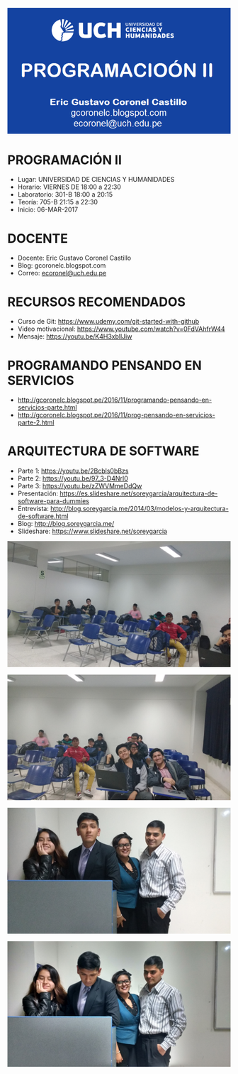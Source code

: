 ![PROGRAMACIÓN II](https://raw.githubusercontent.com/gcoronelc/UCH_PROG-II_2017-1/master/uch_prog2_2017_1.png)

# PROGRAMACIÓN II

- Lugar: UNIVERSIDAD DE CIENCIAS Y HUMANIDADES
- Horario: VIERNES DE 18:00 a 22:30
- Laboratorio: 301-B 18:00 a 20:15
- Teoría: 705-B 21:15 a 22:30
- Inicio: 06-MAR-2017


# DOCENTE

- Docente: Eric Gustavo Coronel Castillo
- Blog: gcoronelc.blogspot.com
- Correo: ecoronel@uch.edu.pe

# RECURSOS RECOMENDADOS

- Curso de Git: https://www.udemy.com/git-started-with-github
- Video motivacional: https://www.youtube.com/watch?v=0FdVAhfrW44
- Mensaje: https://youtu.be/K4H3xbllJiw

# PROGRAMANDO PENSANDO EN SERVICIOS

- http://gcoronelc.blogspot.pe/2016/11/programando-pensando-en-servicios-parte.html
- http://gcoronelc.blogspot.pe/2016/11/prog-pensando-en-servicios-parte-2.html


# ARQUITECTURA DE SOFTWARE

- Parte 1: https://youtu.be/2Bcbls0bBzs
- Parte 2: https://youtu.be/97_3-D4NrI0
- Parte 3: https://youtu.be/zZWVMmeDdQw
- Presentación: https://es.slideshare.net/soreygarcia/arquitectura-de-software-para-dummies
- Entrevista: http://blog.soreygarcia.me/2014/03/modelos-y-arquitectura-de-software.html
- Blog: http://blog.soreygarcia.me/
- Slideshare: https://www.slideshare.net/soreygarcia


![PROGRAMACIÓN II](https://raw.githubusercontent.com/gcoronelc/UCH_PROG-II_2017-1/master/Fotos/IMG_20170522_205411414.jpg)

![PROGRAMACIÓN II](https://raw.githubusercontent.com/gcoronelc/UCH_PROG-II_2017-1/master/Fotos/IMG_20170522_205406721.jpg)


![PROGRAMACIÓN II](https://raw.githubusercontent.com/gcoronelc/UCH_PROG-II_2017-1/master/Fotos/A1.jpg)

![PROGRAMACIÓN II](https://raw.githubusercontent.com/gcoronelc/UCH_PROG-II_2017-1/master/Fotos/A2.jpg)

